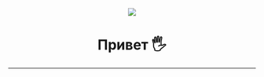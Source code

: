 <div id="header" align="center">
  <img src="https://www.publicdomainpictures.net/pictures/270000/velka/data-information-analysis-big-d.jpg"/>
</div>

<div  align="center">
  
# Привет :raised_hand_with_fingers_splayed:
  
</div>
  
---
